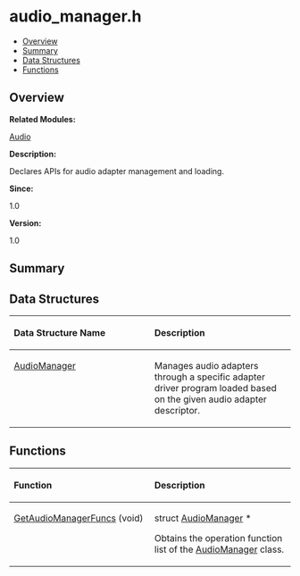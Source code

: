 # audio\_manager.h<a name="ZH-CN_TOPIC_0000001055518050"></a>

-   [Overview](#section1006854200165626)
-   [Summary](#section470318421165626)
-   [Data Structures](#nested-classes)
-   [Functions](#func-members)

## **Overview**<a name="section1006854200165626"></a>

**Related Modules:**

[Audio](Audio.md)

**Description:**

Declares APIs for audio adapter management and loading. 

**Since:**

1.0

**Version:**

1.0

## **Summary**<a name="section470318421165626"></a>

## Data Structures<a name="nested-classes"></a>

<a name="table1453245068165626"></a>
<table><thead align="left"><tr id="row1112071786165626"><th class="cellrowborder" valign="top" width="50%" id="mcps1.1.3.1.1"><p id="p1013909581165626"><a name="p1013909581165626"></a><a name="p1013909581165626"></a>Data Structure Name</p>
</th>
<th class="cellrowborder" valign="top" width="50%" id="mcps1.1.3.1.2"><p id="p10926868165626"><a name="p10926868165626"></a><a name="p10926868165626"></a>Description</p>
</th>
</tr>
</thead>
<tbody><tr id="row966475354165626"><td class="cellrowborder" valign="top" width="50%" headers="mcps1.1.3.1.1 "><p id="p924138831165626"><a name="p924138831165626"></a><a name="p924138831165626"></a><a href="AudioManager.md">AudioManager</a></p>
</td>
<td class="cellrowborder" valign="top" width="50%" headers="mcps1.1.3.1.2 "><p id="p316558239165626"><a name="p316558239165626"></a><a name="p316558239165626"></a>Manages audio adapters through a specific adapter driver program loaded based on the given audio adapter descriptor. </p>
</td>
</tr>
</tbody>
</table>

## Functions<a name="func-members"></a>

<a name="table1750084411165626"></a>
<table><thead align="left"><tr id="row739742482165626"><th class="cellrowborder" valign="top" width="50%" id="mcps1.1.3.1.1"><p id="p1376213039165626"><a name="p1376213039165626"></a><a name="p1376213039165626"></a>Function</p>
</th>
<th class="cellrowborder" valign="top" width="50%" id="mcps1.1.3.1.2"><p id="p898274738165626"><a name="p898274738165626"></a><a name="p898274738165626"></a>Description</p>
</th>
</tr>
</thead>
<tbody><tr id="row837723806165626"><td class="cellrowborder" valign="top" width="50%" headers="mcps1.1.3.1.1 "><p id="p786075928165626"><a name="p786075928165626"></a><a name="p786075928165626"></a><a href="Audio.md#ga0c7824f4fe89625d3c9b1d0534ad0151">GetAudioManagerFuncs</a> (void)</p>
</td>
<td class="cellrowborder" valign="top" width="50%" headers="mcps1.1.3.1.2 "><p id="p2013909297165626"><a name="p2013909297165626"></a><a name="p2013909297165626"></a>struct <a href="AudioManager.md">AudioManager</a> * </p>
<p id="p1333342403165626"><a name="p1333342403165626"></a><a name="p1333342403165626"></a>Obtains the operation function list of the <a href="AudioManager.md">AudioManager</a> class. </p>
</td>
</tr>
</tbody>
</table>

